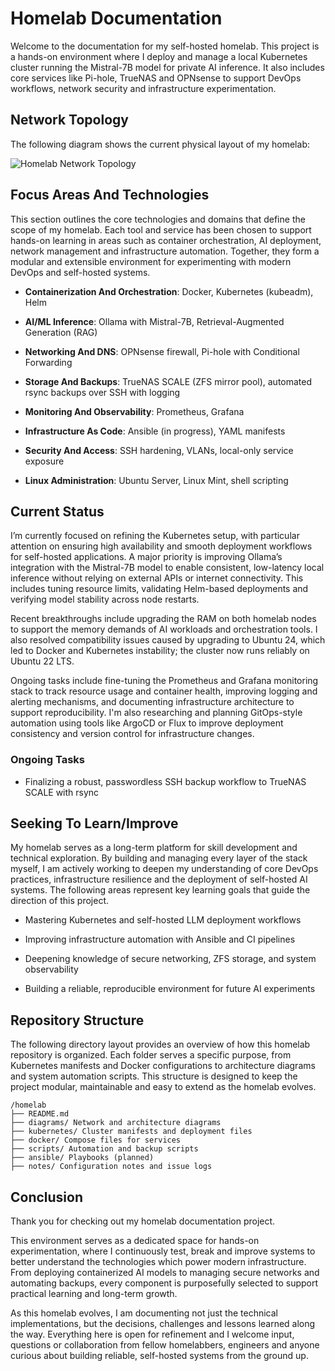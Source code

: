 # Homelab Documentation

Welcome to the documentation for my self-hosted homelab. This project is a hands-on environment where I deploy and manage a local Kubernetes cluster running the Mistral-7B model for private AI inference. It also includes core services like Pi-hole, TrueNAS and OPNsense to support DevOps workflows, network security and infrastructure experimentation.

## Network Topology

The following diagram shows the current physical layout of my homelab:

![Homelab Network Topology](https://hosting.photobucket.com/bbcfb0d4-be20-44a0-94dc-65bff8947cf2/b5950ae8-e3a6-4f62-a51d-4a7f8226bd90.jpg)

## Focus Areas And Technologies

This section outlines the core technologies and domains that define the scope of my homelab. Each tool and service has been chosen to support hands-on learning in areas such as container orchestration, AI deployment, network management and infrastructure automation. Together, they form a modular and extensible environment for experimenting with modern DevOps and self-hosted systems.

- **Containerization And Orchestration**: Docker, Kubernetes (kubeadm), Helm

- **AI/ML Inference**: Ollama with Mistral-7B, Retrieval-Augmented Generation (RAG)

- **Networking And DNS**: OPNsense firewall, Pi-hole with Conditional Forwarding

- **Storage And Backups**: TrueNAS SCALE (ZFS mirror pool), automated rsync backups over SSH with logging

- **Monitoring And Observability**: Prometheus, Grafana

- **Infrastructure As Code**: Ansible (in progress), YAML manifests

- **Security And Access**: SSH hardening, VLANs, local-only service exposure

- **Linux Administration**: Ubuntu Server, Linux Mint, shell scripting

## Current Status

I’m currently focused on refining the Kubernetes setup, with particular attention on ensuring high availability and smooth deployment workflows for self-hosted applications. A major priority is improving Ollama’s integration with the Mistral-7B model to enable consistent, low-latency local inference without relying on external APIs or internet connectivity. This includes tuning resource limits, validating Helm-based deployments and verifying model stability across node restarts.

Recent breakthroughs include upgrading the RAM on both homelab nodes to support the memory demands of AI workloads and orchestration tools. I also resolved compatibility issues caused by upgrading to Ubuntu 24, which led to Docker and Kubernetes instability; the cluster now runs reliably on Ubuntu 22 LTS.

Ongoing tasks include fine-tuning the Prometheus and Grafana monitoring stack to track resource usage and container health, improving logging and alerting mechanisms, and documenting infrastructure architecture to support reproducibility. I'm also researching and planning GitOps-style automation using tools like ArgoCD or Flux to improve deployment consistency and version control for infrastructure changes.

### Ongoing Tasks

- Finalizing a robust, passwordless SSH backup workflow to TrueNAS SCALE with rsync

## Seeking To Learn/Improve

My homelab serves as a long-term platform for skill development and technical exploration. By building and managing every layer of the stack myself, I am actively working to deepen my understanding of core DevOps practices, infrastructure resilience and the deployment of self-hosted AI systems. The following areas represent key learning goals that guide the direction of this project.

- Mastering Kubernetes and self-hosted LLM deployment workflows

- Improving infrastructure automation with Ansible and CI pipelines

- Deepening knowledge of secure networking, ZFS storage, and system observability

- Building a reliable, reproducible environment for future AI experiments

## Repository Structure

The following directory layout provides an overview of how this homelab repository is organized. Each folder serves a specific purpose, from Kubernetes manifests and Docker configurations to architecture diagrams and system automation scripts. This structure is designed to keep the project modular, maintainable and easy to extend as the homelab evolves.

    /homelab
    ├── README.md
    ├── diagrams/ Network and architecture diagrams
    ├── kubernetes/ Cluster manifests and deployment files
    ├── docker/ Compose files for services
    ├── scripts/ Automation and backup scripts
    ├── ansible/ Playbooks (planned)
    ├── notes/ Configuration notes and issue logs

## Conclusion

Thank you for checking out my homelab documentation project.

This environment serves as a dedicated space for hands-on experimentation, where I continuously test, break and improve systems to better understand the technologies which power modern infrastructure. From deploying containerized AI models to managing secure networks and automating backups, every component is purposefully selected to support practical learning and long-term growth.

As this homelab evolves, I am documenting not just the technical implementations, but the decisions, challenges and lessons learned along the way. Everything here is open for refinement and I welcome input, questions or collaboration from fellow homelabbers, engineers and anyone curious about building reliable, self-hosted systems from the ground up.
